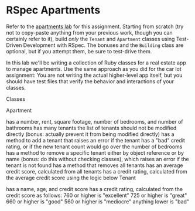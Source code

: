 # RSpec Apartments

Refer to the [apartments lab](https://github.com/ga-wdi-boston/wdi_1_ruby_lab_apartments) for this assignment. Starting from scratch (try not to copy-paste anything from your previous work, though you can certainly refer to it), build *only* the `Tenant` and `Apartment` classes using Test-Driven Development with RSpec. The bonuses and the `Building` class are optional, but if you attempt them, be sure to test-drive them.

In this lab we'll be writing a collection of Ruby classes for a real estate app to manage apartments. Use the same approach as you did for the car lot assignment: You are not writing the actual higher-level app itself, but you should have test files that verify the behavior and interactions of your classes.

Classes


Apartment

has a number, rent, square footage, number of bedrooms, and number of bathrooms
has many tenants
the list of tenants should not be modified directly (bonus: actually prevent it from being modified directly)
has a method to add a tenant that raises an error if the tenant has a "bad" credit rating, or if the new tenant count would go over the number of bedrooms
has a method to remove a specific tenant either by object reference or by name (bonus: do this without checking classes), which raises an error if the tenant is not found
has a method that removes all tenants
has an average credit score, calculated from all tenants
has a credit rating, calculated from the average credit score using the logic below
Tenant

has a name, age, and credit score
has a credit rating, calculated from the credit score as follows:
760 or higher is "excellent"
725 or higher is "great"
660 or higher is "good"
560 or higher is "mediocre"
anything lower is "bad"
